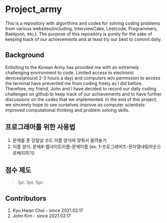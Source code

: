 # Project_army

This is a repository with algorithms and codes for solving coding problems from various websites(including, InterviewCake, Leetcode, Programmers, Baekjoon, etc.). The purpose of this repository is purely for the sake of keeping track of our achievements and at least try our best to commit daily.

Background
-------------
Enlisiting to the Korean Army has provided me with an extremely challenging environment to code. Limited access to electronic devices(around 2-3 hours a day) and computers w/o permission to access the terminal have prevented me from coding freely as I did before. Therefore, my friend, John and I have decided to record our daily coding challenges on github to keep track of our achievements and to have further discussions on the codes that we implemented. In the end of this project, we sincerely hope to see ourselves improve as computer scientists: improved computational thinking and problem solving skills.

프로그래머를 위한 사용법
-------------
1. 문제를 푼 당일날 코드 이름 양식에 맞춰서 올려놓기
2. 이름 양식: 문제#-웹사이트이름-문제이름 (ex. 1-프로그래머즈-문자열내림차순으로배치하기)

점수 제도
-------------
> 1pt:
> 3pt:
> 5pt:

Contributors
-------------
1. Kyu Hwan Choi - since 2021.02.17
2. John Kim - since 2021.02.17
